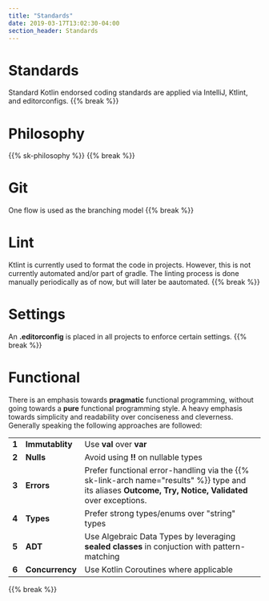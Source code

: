 ```yaml
---
title: "Standards"
date: 2019-03-17T13:02:30-04:00
section_header: Standards
---
```


# Standards
Standard Kotlin endorsed coding standards are applied via IntelliJ, Ktlint, and editorconfigs.
{{% break %}}


# Philosophy
{{% sk-philosophy %}}
{{% break %}}


# Git
One flow is used as the branching model
{{% break %}}


# Lint
Ktlint is currently used to format the code in projects. 
However, this is not currently automated and/or part of gradle.
The linting process is done manually periodically as of now, but will later be aautomated.
{{% break %}}


# Settings
An <strong>.editorconfig</strong> is placed in all projects to enforce certain settings.
{{% break %}}


# Functional
There is an emphasis towards <strong>pragmatic</strong> functional programming, without going towards a <strong>pure</strong> functional programming style. A heavy emphasis towards simplicity and readability over conciseness and cleverness. Generally speaking the following approaches are followed:

<table class="table table-bordered table-striped">
    <tr>
        <td><strong>1</strong></td>
        <td><strong>Immutablity</strong></td>
        <td>Use <strong>val</strong> over <strong>var</strong></td>
    </tr>
    <tr>
        <td><strong>2</strong></td>
        <td><strong>Nulls</strong></td>
        <td>Avoid using <strong>!!</strong> on nullable types</td>
    </tr>
    <tr>
        <td><strong>3</strong></td>
        <td><strong>Errors</strong></td>
        <td>Prefer functional error-handling via the
            {{% sk-link-arch name="results" %}} type and its aliases <strong>Outcome, Try, Notice, Validated</strong> over exceptions.
        </td>
    </tr>
    <tr>
        <td><strong>4</strong></td>
        <td><strong>Types</strong></td>
        <td>Prefer strong types/enums over "string" types</td>
    </tr>
    <tr>
        <td><strong>5</strong></td>
        <td><strong>ADT</strong></td>
        <td>Use Algebraic Data Types by leveraging <strong>sealed classes</strong> in conjuction with pattern-matching</td>
    </tr>
    <tr>
        <td><strong>6</strong></td>
        <td><strong>Concurrency</strong></td>
        <td>Use Kotlin Coroutines where applicable</td>
    </tr>
</table>
{{% break %}}